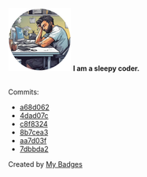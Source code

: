 <img src="https://github.com/my-badges/my-badges/blob/master/src/all-badges/time-of-commit/sleepy-coder.png?raw=true" alt="I am a sleepy coder." title="I am a sleepy coder." width="128">
<strong>I am a sleepy coder.</strong>
<br><br>

Commits:

- <a href="https://github.com/joshgrib/v-minesweeper/commit/a68d062b32334a67fee5fb0df8a9068a1d600b0f">a68d062</a>
- <a href="https://github.com/joshgrib/docs-next/commit/4dad07cb61940c3bc98a7a8eba38f1dc032411ad">4dad07c</a>
- <a href="https://github.com/joshgrib/bn-playground/commit/c8f832470afae4503f366793a88523c59af3544b">c8f8324</a>
- <a href="https://github.com/joshgrib/bn-playground/commit/8b7cea3a03028f6c4e749e2fb1d9cb1edf18079a">8b7cea3</a>
- <a href="https://github.com/joshgrib/bn-playground/commit/aa7d03f62adf1c492603209b52d8986eee1044af">aa7d03f</a>
- <a href="https://github.com/joshgrib/2018S-coursework/commit/7dbbda24f78c1eda2663da9b8de4e441adfe1608">7dbbda2</a>


Created by <a href="https://github.com/my-badges/my-badges">My Badges</a>